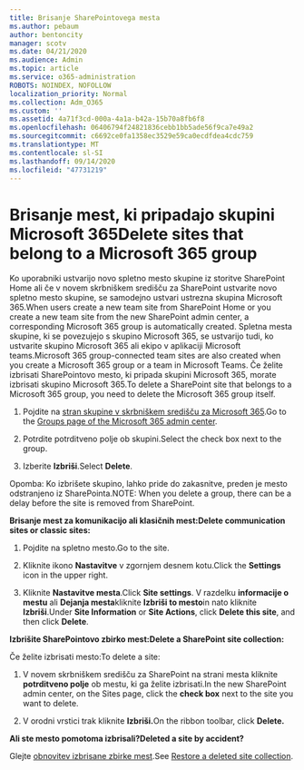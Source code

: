 ```yaml
---
title: Brisanje SharePointovega mesta
ms.author: pebaum
author: bentoncity
manager: scotv
ms.date: 04/21/2020
ms.audience: Admin
ms.topic: article
ms.service: o365-administration
ROBOTS: NOINDEX, NOFOLLOW
localization_priority: Normal
ms.collection: Adm_O365
ms.custom: ''
ms.assetid: 4a71f3cd-000a-4a1a-b42a-15b70a8fb6f8
ms.openlocfilehash: 06406794f24821836cebb1bb5ade56f9ca7e49a2
ms.sourcegitcommit: c6692ce0fa1358ec3529e59ca0ecdfdea4cdc759
ms.translationtype: MT
ms.contentlocale: sl-SI
ms.lasthandoff: 09/14/2020
ms.locfileid: "47731219"
---
```

# <a name="delete-sites-that-belong-to-a-microsoft-365-group"></a><span data-ttu-id="faacb-102">Brisanje mest, ki pripadajo skupini Microsoft 365</span><span class="sxs-lookup"><span data-stu-id="faacb-102">Delete sites that belong to a Microsoft 365 group</span></span>

<span data-ttu-id="faacb-103">Ko uporabniki ustvarijo novo spletno mesto skupine iz storitve SharePoint Home ali če v novem skrbniškem središču za SharePoint ustvarite novo spletno mesto skupine, se samodejno ustvari ustrezna skupina Microsoft 365.</span><span class="sxs-lookup"><span data-stu-id="faacb-103">When users create a new team site from SharePoint Home or you create a new team site from the new SharePoint admin center, a corresponding Microsoft 365 group is automatically created.</span></span> <span data-ttu-id="faacb-104">Spletna mesta skupine, ki se povezujejo s skupino Microsoft 365, se ustvarijo tudi, ko ustvarite skupino Microsoft 365 ali ekipo v aplikaciji Microsoft teams.</span><span class="sxs-lookup"><span data-stu-id="faacb-104">Microsoft 365 group-connected team sites are also created when you create a Microsoft 365 group or a team in Microsoft Teams.</span></span> <span data-ttu-id="faacb-105">Če želite izbrisati SharePointovo mesto, ki pripada skupini Microsoft 365, morate izbrisati skupino Microsoft 365.</span><span class="sxs-lookup"><span data-stu-id="faacb-105">To delete a SharePoint site that belongs to a Microsoft 365 group, you need to delete the Microsoft 365 group itself.</span></span> 
  
1. <span data-ttu-id="faacb-106">Pojdite na [stran skupine v skrbniškem središču za Microsoft 365](https://portal.office.com/adminportal/home#/groups).</span><span class="sxs-lookup"><span data-stu-id="faacb-106">Go to the [Groups page of the Microsoft 365 admin center](https://portal.office.com/adminportal/home#/groups).</span></span>
    
2. <span data-ttu-id="faacb-107">Potrdite potrditveno polje ob skupini.</span><span class="sxs-lookup"><span data-stu-id="faacb-107">Select the check box next to the group.</span></span>
    
3. <span data-ttu-id="faacb-108">Izberite **Izbriši**.</span><span class="sxs-lookup"><span data-stu-id="faacb-108">Select **Delete**.</span></span>
    
<span data-ttu-id="faacb-109">Opomba: Ko izbrišete skupino, lahko pride do zakasnitve, preden je mesto odstranjeno iz SharePointa.</span><span class="sxs-lookup"><span data-stu-id="faacb-109">NOTE: When you delete a group, there can be a delay before the site is removed from SharePoint.</span></span>
  
<span data-ttu-id="faacb-110">**Brisanje mest za komunikacijo ali klasičnih mest:**</span><span class="sxs-lookup"><span data-stu-id="faacb-110">**Delete communication sites or classic sites:**</span></span>

1. <span data-ttu-id="faacb-111">Pojdite na spletno mesto.</span><span class="sxs-lookup"><span data-stu-id="faacb-111">Go to the site.</span></span>
  
2. <span data-ttu-id="faacb-112">Kliknite ikono **Nastavitve** v zgornjem desnem kotu.</span><span class="sxs-lookup"><span data-stu-id="faacb-112">Click the **Settings** icon in the upper right.</span></span> 
  
3. <span data-ttu-id="faacb-113">Kliknite **Nastavitve mesta**.</span><span class="sxs-lookup"><span data-stu-id="faacb-113">Click **Site settings**.</span></span> <span data-ttu-id="faacb-114">V razdelku **informacije o mestu** ali **Dejanja mesta**kliknite **Izbriši to mesto**in nato kliknite **Izbriši**.</span><span class="sxs-lookup"><span data-stu-id="faacb-114">Under **Site Information** or **Site Actions**, click **Delete this site**, and then click **Delete**.</span></span>
  
<span data-ttu-id="faacb-115">**Izbrišite SharePointovo zbirko mest:**</span><span class="sxs-lookup"><span data-stu-id="faacb-115">**Delete a SharePoint site collection:**</span></span>

<span data-ttu-id="faacb-116">Če želite izbrisati mesto:</span><span class="sxs-lookup"><span data-stu-id="faacb-116">To delete a site:</span></span>
  
1. <span data-ttu-id="faacb-117">V novem skrbniškem središču za SharePoint na strani mesta kliknite **potrditveno polje** ob mestu, ki ga želite izbrisati.</span><span class="sxs-lookup"><span data-stu-id="faacb-117">In the new SharePoint admin center, on the Sites page, click the **check box** next to the site you want to delete.</span></span> 
    
2. <span data-ttu-id="faacb-118">V orodni vrstici trak kliknite **Izbriši.**</span><span class="sxs-lookup"><span data-stu-id="faacb-118">On the ribbon toolbar, click **Delete.**</span></span>
    
<span data-ttu-id="faacb-119">**Ali ste mesto pomotoma izbrisali?**</span><span class="sxs-lookup"><span data-stu-id="faacb-119">**Deleted a site by accident?**</span></span>

<span data-ttu-id="faacb-120">Glejte [obnovitev izbrisane zbirke mest](https://go.microsoft.com/fwlink/?linkid=867660).</span><span class="sxs-lookup"><span data-stu-id="faacb-120">See [Restore a deleted site collection](https://go.microsoft.com/fwlink/?linkid=867660).</span></span>
  

